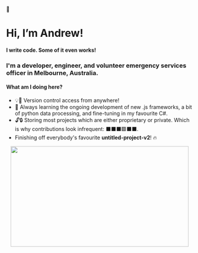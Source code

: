 👋
# Hi, I’m Andrew!

#### I write code. Some of it even works!
### I'm a developer, engineer, and volunteer emergency services officer in Melbourne, Australia.

#### What am I doing here?
- 💡🧠 Version control access from anywhere!
- 🌱 Always learning the ongoing development of new .js frameworks, a bit of python data processing, and fine-tuning in my favourite C#.
- 🔓🔒 Storing most projects which are either proprietary or private. Which is why contributions look infrequent: ⬛⬛⬛🟩⬛⬛.
- Finishing off everybody's favourite **untitled-project-v2**! 🔥

<div align="center">
<img src="https://github.com/AndrewKhassapov/AndrewKhassapov/blob/main/profile.gif" width="480" height="270">
</div>

<!---
AndrewKhassapov/AndrewKhassapov is a ✨ special ✨ repository because its `README.md` (this file) appears on your GitHub profile.
You can click the Preview link to take a look at your changes.
--->
